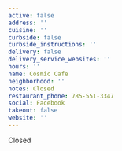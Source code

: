 ```yaml
---
active: false
address: ''
cuisine: ''
curbside: false
curbside_instructions: ''
delivery: false
delivery_service_websites: ''
hours: ''
name: Cosmic Cafe
neighborhood: ''
notes: Closed
restaurant_phone: 785-551-3347
social: Facebook
takeout: false
website: ''
---
```


Closed